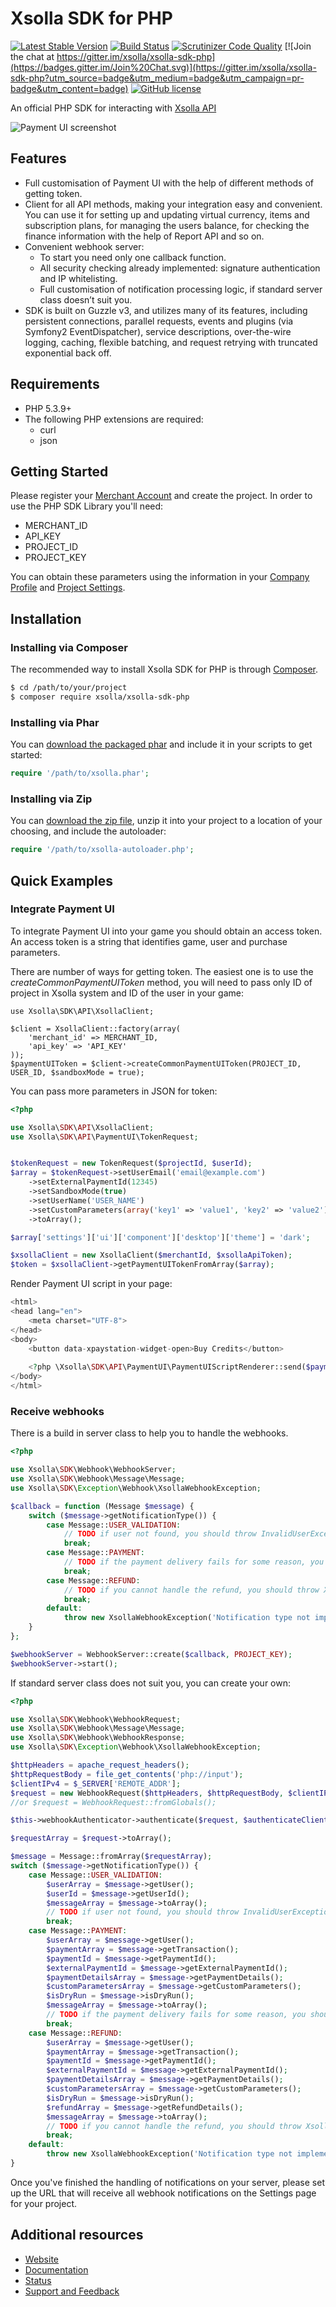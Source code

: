 # Xsolla SDK for PHP

[![Latest Stable Version](https://poser.pugx.org/xsolla/xsolla-sdk-php/v/stable.png)](https://packagist.org/packages/xsolla/xsolla-sdk-php)
[![Build Status](https://travis-ci.org/xsolla/xsolla-sdk-php.png?branch=master)](https://travis-ci.org/xsolla/xsolla-sdk-php)
[![Scrutinizer Code Quality](https://scrutinizer-ci.com/g/xsolla/xsolla-sdk-php/badges/quality-score.png?b=v2)](https://scrutinizer-ci.com/g/xsolla/xsolla-sdk-php)
[![Join the chat at https://gitter.im/xsolla/xsolla-sdk-php](https://badges.gitter.im/Join%20Chat.svg)](https://gitter.im/xsolla/xsolla-sdk-php?utm_source=badge&utm_medium=badge&utm_campaign=pr-badge&utm_content=badge)
[![GitHub license](https://img.shields.io/badge/license-MIT-blue.svg)](https://raw.githubusercontent.com/xsolla/xsolla-sdk-php/master/LICENSE)

An official PHP SDK for interacting with [Xsolla API](http://developers.xsolla.com)

![Payment UI screenshot](http://xsolla.cachefly.net/img/ps3_github2.png)

## Features

* Full customisation of Payment UI with the help of different methods of getting token.
* Client for all API methods, making your integration easy and convenient. You can use it for setting up and updating virtual currency, items and subscription plans, for managing the users balance, for checking the finance information with the help of Report API and so on.
* Convenient webhook server:
  * To start you need only one callback function.
  * All security checking already implemented: signature authentication and IP whitelisting.
  * Full customisation of notification processing logic, if standard server class doesn’t suit you.
* SDK is built on Guzzle v3, and utilizes many of its features, including persistent connections, parallel requests, events and plugins (via Symfony2 EventDispatcher), service descriptions, over-the-wire logging, caching, flexible batching, and request retrying with truncated exponential back off.

## Requirements

* PHP 5.3.9+
* The following PHP extensions are required:
  * curl
  * json

## Getting Started

Please register your [Merchant Account](https://merchant.xsolla.com/signup) and create the project.
In order to use the PHP SDK Library you'll need:
* MERCHANT_ID
* API_KEY
* PROJECT_ID
* PROJECT_KEY

You can obtain these parameters using the information in your [Company Profile](https://merchant.xsolla.com/company) and [Project Settings](https://merchant.xsolla.com/projects).

## Installation

### Installing via Composer

The recommended way to install Xsolla SDK for PHP is through [Composer](http://getcomposer.org).

``` bash
$ cd /path/to/your/project
$ composer require xsolla/xsolla-sdk-php
```

### Installing via Phar

You can [download the packaged phar](https://github.com/xsolla/xsolla-sdk-php/releases) and include it in your scripts to get started:

``` php
require '/path/to/xsolla.phar';
```

### Installing via Zip

You can [download the zip file](https://github.com/xsolla/xsolla-sdk-php/releases), unzip it into your project to a location of your choosing, and include the autoloader:

``` php
require '/path/to/xsolla-autoloader.php';
```

## Quick Examples

### Integrate Payment UI

To integrate Payment UI into your game you should obtain an access token. An access token is a string that identifies game, user and purchase parameters.

There are number of ways for getting token. The easiest one is to use the _createCommonPaymentUIToken_ method, you will need to pass only ID of project in Xsolla system and ID of the user in your game:

```
use Xsolla\SDK\API\XsollaClient;

$client = XsollaClient::factory(array(
    'merchant_id' => MERCHANT_ID,
    'api_key' => 'API_KEY'
));
$paymentUIToken = $client->createCommonPaymentUIToken(PROJECT_ID, USER_ID, $sandboxMode = true);
```

You can pass more parameters in JSON for token:

```php
<?php

use Xsolla\SDK\API\XsollaClient;
use Xsolla\SDK\API\PaymentUI\TokenRequest;


$tokenRequest = new TokenRequest($projectId, $userId);
$array = $tokenRequest->setUserEmail('email@example.com')
    ->setExternalPaymentId(12345)
    ->setSandboxMode(true)
    ->setUserName('USER_NAME')
    ->setCustomParameters(array('key1' => 'value1', 'key2' => 'value2'))
    ->toArray();

$array['settings']['ui']['component']['desktop']['theme'] = 'dark';

$xsollaClient = new XsollaClient($merchantId, $xsollaApiToken);
$token = $xsollaClient->getPaymentUITokenFromArray($array);
```

Render Payment UI script in your page:

``` php
<html>
<head lang="en">
    <meta charset="UTF-8">
</head>
<body>
    <button data-xpaystation-widget-open>Buy Credits</button>
    
    <?php \Xsolla\SDK\API\PaymentUI\PaymentUIScriptRenderer::send($paymentUIToken, $isSandbox = true); ?>
</body>
</html>
```
### Receive webhooks

There is a build in server class to help you to handle the webhooks.

```php
<?php

use Xsolla\SDK\Webhook\WebhookServer;
use Xsolla\SDK\Webhook\Message\Message;
use Xsolla\SDK\Exception\Webhook\XsollaWebhookException;

$callback = function (Message $message) {
    switch ($message->getNotificationType()) {
        case Message::USER_VALIDATION:
            // TODO if user not found, you should throw InvalidUserException
            break;
        case Message::PAYMENT:
            // TODO if the payment delivery fails for some reason, you should throw XsollaWebhookException
            break;
        case Message::REFUND:
            // TODO if you cannot handle the refund, you should throw XsollaWebhookException
            break;
        default:
            throw new XsollaWebhookException('Notification type not implemented');
    }
};

$webhookServer = WebhookServer::create($callback, PROJECT_KEY);
$webhookServer->start();
```

If standard server class does not suit you, you can create your own:

```php
<?php

use Xsolla\SDK\Webhook\WebhookRequest;
use Xsolla\SDK\Webhook\Message\Message;
use Xsolla\SDK\Webhook\WebhookResponse;
use Xsolla\SDK\Exception\Webhook\XsollaWebhookException;

$httpHeaders = apache_request_headers();
$httpRequestBody = file_get_contents('php://input');
$clientIPv4 = $_SERVER['REMOTE_ADDR'];
$request = new WebhookRequest($httpHeaders, $httpRequestBody, $clientIPv4);
//or $request = WebhookRequest::fromGlobals();

$this->webhookAuthenticator->authenticate($request, $authenticateClientIp = true);// throws XsollaWebhookException

$requestArray = $request->toArray();

$message = Message::fromArray($requestArray);
switch ($message->getNotificationType()) {
    case Message::USER_VALIDATION:
        $userArray = $message->getUser();
        $userId = $message->getUserId();
        $messageArray = $message->toArray();
        // TODO if user not found, you should throw InvalidUserException
        break;
    case Message::PAYMENT:
        $userArray = $message->getUser();
        $paymentArray = $message->getTransaction();
        $paymentId = $message->getPaymentId();
        $externalPaymentId = $message->getExternalPaymentId();
        $paymentDetailsArray = $message->getPaymentDetails();
        $customParametersArray = $message->getCustomParameters();
        $isDryRun = $message->isDryRun();
        $messageArray = $message->toArray();
        // TODO if the payment delivery fails for some reason, you should throw XsollaWebhookException
        break;
    case Message::REFUND:
        $userArray = $message->getUser();
        $paymentArray = $message->getTransaction();
        $paymentId = $message->getPaymentId();
        $externalPaymentId = $message->getExternalPaymentId();
        $paymentDetailsArray = $message->getPaymentDetails();
        $customParametersArray = $message->getCustomParameters();
        $isDryRun = $message->isDryRun();
        $refundArray = $message->getRefundDetails();
        $messageArray = $message->toArray();
        // TODO if you cannot handle the refund, you should throw XsollaWebhookException
        break;
    default:
        throw new XsollaWebhookException('Notification type not implemented');
}

```

Once you've finished the handling of notifications on your server, please set up the URL that will receive all webhook notifications on the Settings page for your project.

## Additional resources

* [Website](http://xsolla.com)
* [Documentation](http://developers.xsolla.com)
* [Status](http://status.xsolla.com)
* [Support and Feedback](mailto:integration@xsolla.com)